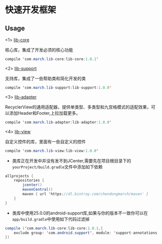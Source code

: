 # 快速开发框架


## Usage
<1> [lib-core](https://github.com/chendongMarch/CommonLib/lib-core)

核心库，集成了开发必须的核心功能

```java
compile 'com.march.lib-core:lib-core:1.0.1'
```


<2> [lib-support](https://github.com/chendongMarch/CommonLib/lib-support)

支持库，集成了一些帮助类和简化开发的类

```java
compile 'com.march.lib-support:lib-support:1.0.0'
```


<3> [lib-adapter](https://github.com/chendongMarch/CommonLib/lib-adapter)

RecyclerView的通用适配器，提供单类型、多类型和九宫格模式的适配效果，可以添加Header和Footer,上拉加载更多。

```java
compile 'com.march.lib-adapter:lib-adapter:1.0.0'
```

<4> [lib-view](https://github.com/chendongMarch/CommonLib/lib-view)

自定义控件的库，里面有一些自定义的控件

```java
compile 'com.march.lib-view:lib-view:1.0.0'
```


- 类库正在开发中并没有发不到JCenter,需要先在项目根目录下的` yourProject/build.gradle `文件中添加如下依赖

```java
allprojects {
    repositories {
        jcenter()
        mavenCentral()
        maven { url 'https://dl.bintray.com/chendongmarch/maven' }
    }
}
```
- 类库中使用25.0.0的android-support库,如果与你的版本不一致你可以在`app/build.gradle`中使用如下代码过滤掉
```java
compile ('com.march.lib-core:lib-core:1.0.1,{
    exclude group: 'com.android.support', module: 'support-annotations'
})
```











